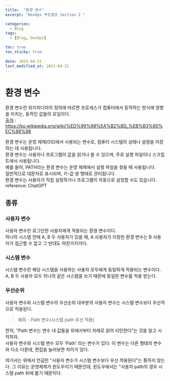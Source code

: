 ```yaml
---
title:  "환경 변수"
excerpt: "DevOps 부트캠프 Section 2 "

categories:
  - Blog
tags:
  - [Blog, DevOps]

toc: true
toc_sticky: true
 
date: 2023-04-21
last_modified_at: 2023-04-21
---
```

# 환경 변수
환경 변수란 위키피디아의 정의에 따르면 프로세스가 컴퓨터에서 동작하는 방식에 영향을 미치는, 동적인 값들의 모임이다.<br>
[출처](https://ko.wikipedia.org/wiki/%ED%99%98%EA%B2%BD_%EB%B3%80%EC%88%98) : https://ko.wikipedia.org/wiki/%ED%99%98%EA%B2%BD_%EB%B3%80%EC%88%98

환경 변수는 운영 체제(OS)에서 사용되는 변수로, 컴퓨터 시스템의 상태나 설정을 저장하는 데 사용됩니다. <br>
환경 변수는 사용자나 프로그램이 값을 읽거나 쓸 수 있으며, 주로 실행 파일이나 스크립트에서 사용됩니다. <br>
예를 들어, PATH라는 환경 변수는 운영 체제에서 실행 파일을 찾을 때 사용됩니다. <br>
일반적으로 대문자로 표시되며, 키-값 쌍 형태로 관리됩니다. <br>
환경 변수는 사용자가 직접 설정하거나 프로그램이 자동으로 설정할 수도 있습니다.<br>
reference: ChatGPT



## 종류
### 사용자 변수
사용자 변수란 로그인한 사용자에게 적용되는 환경 변수이다. <br>
하나의 시스템 안에 A, B 두 사용자가 있을 때, A 사용자가 지정한 환경 변수는 B 사용자가 접근할 수 없고 그 반대도 마찬가지이다.

### 시스템 변수
시스템 변수란 해당 시스템을 사용하는 사용자 모두에게 동일하게 적용되는 변수이다. <br>
A, B 두 사용자 모두 하나의 같은 시스템을 쓰기 때문에 동일한 변수를 적용 받는다.

### 우선순위
사용자 변수와 시스템 변수의 우선순위
대부분의 사용자 변수는 시스템 변수보다 우선적으로 적용된다. <br>

>예외 - Path 변수(시스템 path 우선 적용)

먼저, "Path 변수는 변수 내 값들을 위에서부터 차례로 읽어 리턴한다"는 것을 알고 시작하자.<br>
사용자 변수와 시스템 변수 모두 'Path' 라는 변수가 있다. 이 변수는 다른 형태의 변수와 다소 다른데, 편집을 눌러보면 차이가 있다.

여기서는 위에서 언급한 "사용자 변수가 시스템 변수보다 우선 적용된다"는 통하지 않는다. 그 이유는 운영체제가 윈도우이기 때문인데, 윈도우에서는 "사용자 path의 경우 시스템 path 뒤에 붙기 때문이다.